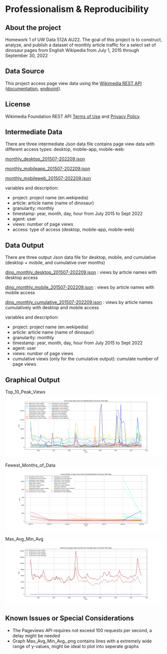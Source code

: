 # Professionalism & Reproducibility

## About the project
Homework 1 of UW Data 512A AU22. The goal of this project is to construct, analyze, and publish a dataset of monthly article traffic for a select set of dinosaur pages from English Wikipedia from July 1, 2015 through September 30, 2022

## Data Source
This project access page view data using the [Wikimedia REST API](https://www.mediawiki.org/wiki/Wikimedia_REST_API) ([documentation](https://wikitech.wikimedia.org/wiki/Analytics/AQS/Pageviews), [endpoint](https://wikimedia.org/api/rest_v1/#/Pageviews_data/get_metrics_pageviews_aggregate_project_access_agent_granularity_start_end)).

## License
Wikimedia Foundation REST API [Terms of Use](https://foundation.wikimedia.org/wiki/Terms_of_Use/en) and [Privacy Policy](https://foundation.wikimedia.org/wiki/Privacy_policy).

## Intermediate Data
There are three intermediate Json data file contains page view data with different access types: desktop, mobile-app, mobile-web:

[monthly_desktop_201507-202209.json](/IntermediateData/monthly_desktop_201507-202209.json)

[monthly_mobileapp_201507-202209.json](/IntermediateData/monthly_mobileapp_201507-202209.json)

[monthly_mobileweb_201507-202209.json](/IntermediateData/monthly_mobileweb_201507-202209.json)

variables and description:
- project: project name (en.wekipedia)
- article: article name (name of dinosaur)
- granularity: monthly
- timestamp: year, month, day, hour from July 2015 to Sept 2022
- agent: user
- views: number of page views
- access: type of access (desktop, mobile-app, mobile-web)

## Data Output
There are three output Json data file for desktop, mobile, and cumulative (desktop + mobile, and cumulative over months)

[dino_monthly_desktop_201507-202209.json](/DataOutput/dino_monthly_desktop_201507-202209.json) : views by article names with desktop access

[dino_monthly_mobile_201507-202209.json](/DataOutput/dino_monthly_mobile_201507-202209.json) : views by article names with mobile access

[dino_monthly_cumulative_201507-202209.json](/DataOutput/dino_monthly_cumulative_201507-202209.json) : views by article names cumulatively with desktop and mobile access

variables and description:
- project: project name (en.wekipedia)
- article: article name (name of dinosaur)
- granularity: monthly
- timestamp: year, month, day, hour from July 2015 to Sept 2022
- agent: user
- views: number of page views
- cumulative views (only for the cumulative output): cumulate number of page views

## Graphical Output

Top_10_Peak_Views
![Top_10_Peak_Views](/GraphicalOutput/Top_10_Peak_Views.png)

Fewest_Months_of_Data
![Fewest_Months_of_Data](/GraphicalOutput/Fewest_Months_of_Data.png)

Max_Avg_Min_Avg
![Max_Avg_Min_Avg](/GraphicalOutput/Max_Avg_Min_Avg_.png)

## Known Issues or Special Considerations
- The Pageviews API requires not exceed 100 requests per second, a delay might be needed
- Graph Max_Avg_Min_Avg_.png contains lines with a extremely wide range of y-values, might be ideal to plot into seperate graphs
